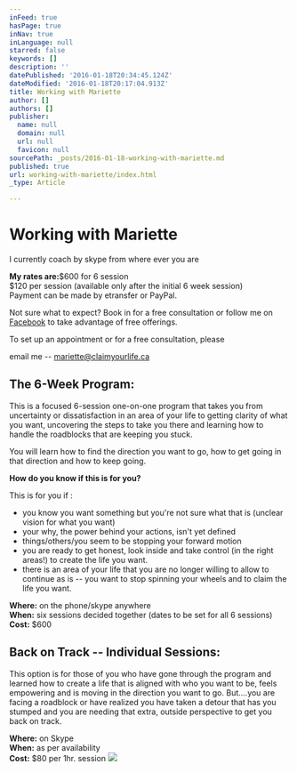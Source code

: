 ```yaml
---
inFeed: true
hasPage: true
inNav: true
inLanguage: null
starred: false
keywords: []
description: ''
datePublished: '2016-01-18T20:34:45.124Z'
dateModified: '2016-01-18T20:17:04.913Z'
title: Working with Mariette
author: []
authors: []
publisher:
  name: null
  domain: null
  url: null
  favicon: null
sourcePath: _posts/2016-01-18-working-with-mariette.md
published: true
url: working-with-mariette/index.html
_type: Article

---
```

# Working with Mariette

I currently coach by skype from where ever you are

**My rates are:**$600 for 6 session  
$120 per session (available only after the initial 6 week session)  
Payment can be made by etransfer or PayPal.

Not sure what to expect? Book in for a free consultation or follow me on [Facebook][0] to take advantage of free offerings.

To set up an appointment or for a free consultation, please

email me -- [mariette@claimyourlife.ca ][1]

## The 6-Week Program:

This is a focused 6-session one-on-one program that takes you from 
uncertainty or dissatisfaction in an area of your life to getting 
clarity of what you want, uncovering the steps to take you there and 
learning how to handle the roadblocks that are keeping you stuck.

You will learn how to find the direction you want to go, how to get going in that direction and how to keep going.

**How do you know if this is for you?**

This is for you if :

* you know you want something but you're not sure what that is (unclear vision for what you want)
* your why, the power behind your actions, isn't yet defined
* things/others/you seem to be stopping your forward motion
* you are ready to get honest, look inside and take control (in the right areas!) to create the life you want.
* there is an area of your life that you are no longer willing to 
allow to continue as is -- you want to stop spinning your wheels and to 
claim the life you want.

**Where:** on the phone/skype anywhere  
**When:** six sessions decided together (dates to be set for all 6 sessions)  
**Cost:** $600

## Back on Track -- Individual Sessions:

This option is for those of you who have gone through the program and
learned how to create a life that is aligned with who you want to be, 
feels empowering and is moving in the direction you want to go. But....you
are facing a roadblock or have realized you have taken a detour that 
has you stumped and you are needing that extra, outside perspective to 
get you back on track.

**Where:** on Skype  
**When:** as per availability  
**Cost:** $80 per 1hr. session
![](https://the-grid-user-content.s3-us-west-2.amazonaws.com/ba000f01-a6e6-401f-8b3e-5377b44f4c41.jpg)

[0]: https://www.facebook.com/pages/claim-your-life-coaching/170426910042
[1]: mailto:mariette@claimyourlife.ca
